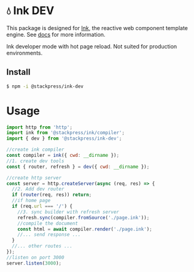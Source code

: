 # 💧 Ink DEV

This package is designed for [Ink](https://github.com/stackpress/ink),
the reactive web component template engine. See [docs](https://github.com/stackpress/ink)
for more information.

Ink developer mode with hot page reload. 
Not suited for production environments.

## Install

```bash
$ npm -i @stackpress/ink-dev
```

# Usage

```js
import http from 'http';
import ink from '@stackpress/ink/compiler';
import { dev } from '@stackpress/ink-dev';

//create ink compiler
const compiler = ink({ cwd: __dirname });
//1. create dev tools
const { router, refresh } = dev({ cwd: __dirname });

//create http server
const server = http.createServer(async (req, res) => {
  //2. Add dev router
  if (router(req, res)) return;
  //if home page
  if (req.url === '/') {
    //3. sync builder with refresh server
    refresh.sync(compiler.fromSource('./page.ink'));
    //compile the document
    const html = await compiler.render('./page.ink');
    //... send response ...
  }
  //... other routes ...
});
//listen on port 3000
server.listen(3000);
```